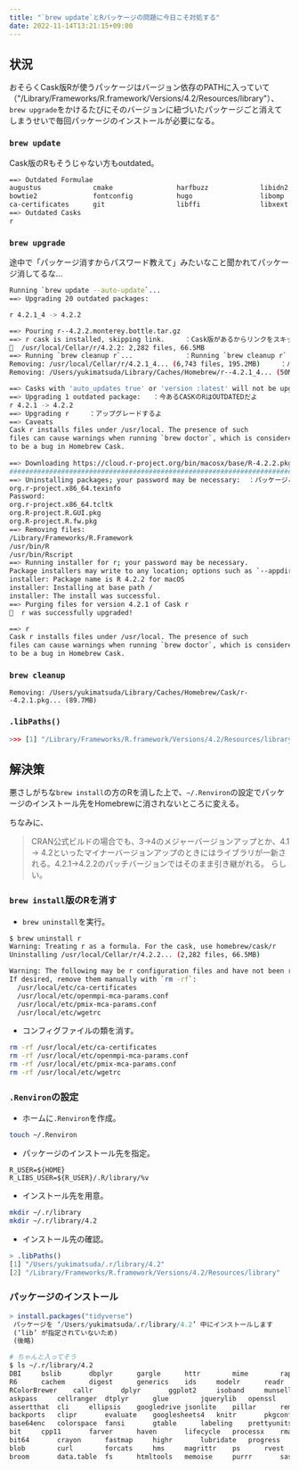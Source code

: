```yaml
---
title: "`brew update`とRパッケージの問題に今日こそ対処する"
date: 2022-11-14T13:21:15+09:00
---
```


## 状況
おそらくCask版Rが使うパッケージはバージョン依存のPATHに入っていて（"/Library/Frameworks/R.framework/Versions/4.2/Resources/library"）、`brew upgrade`をかけるたびにそのバージョンに紐づいたパッケージごと消えてしまうせいで毎回パッケージのインストールが必要になる。

### `brew update`
Cask版のRもそうじゃない方もoutdated。
```sh
==> Outdated Formulae
augustus             cmake                harfbuzz             libidn2              little-cms2          openssl@1.1          readline
bowtie2              fontconfig           hugo                 libomp               mpfr                 python@3.9           tbb
ca-certificates      git                  libffi               libxext              openjdk              r
==> Outdated Casks
r
```

### `brew upgrade`
途中で「パッケージ消すからパスワード教えて」みたいなこと聞かれてパッケージ消してるな...
```sh
Running `brew update --auto-update`...
==> Upgrading 20 outdated packages:

r 4.2.1_4 -> 4.2.2

==> Pouring r--4.2.2.monterey.bottle.tar.gz
==> r cask is installed, skipping link.		：Cask版があるからリンクをスキップするよ
🍺  /usr/local/Cellar/r/4.2.2: 2,282 files, 66.5MB
==> Running `brew cleanup r`...				：Running `brew cleanup r`
Removing: /usr/local/Cellar/r/4.2.1_4... (6,743 files, 195.2MB)		：パッケージのPATH的に関係ない気もする
Removing: /Users/yukimatsuda/Library/Caches/Homebrew/r--4.2.1_4... (50MB)

==> Casks with 'auto_updates true' or 'version :latest' will not be upgraded; pass `--greedy` to upgrade them.
==> Upgrading 1 outdated package:	：今あるCASKのRはOUTDATEDだよ
r 4.2.1 -> 4.2.2
==> Upgrading r		：アップグレードするよ
==> Caveats
Cask r installs files under /usr/local. The presence of such
files can cause warnings when running `brew doctor`, which is considered
to be a bug in Homebrew Cask.
	
==> Downloading https://cloud.r-project.org/bin/macosx/base/R-4.2.2.pkg
######################################################################## 100.0%
==> Uninstalling packages; your password may be necessary:	：パッケージここでアンストされてね？
org.r-project.x86_64.texinfo
Password:
org.r-project.x86_64.tcltk
org.R-project.R.GUI.pkg
org.R-project.R.fw.pkg
==> Removing files:
/Library/Frameworks/R.Framework
/usr/bin/R
/usr/bin/Rscript
==> Running installer for r; your password may be necessary.
Package installers may write to any location; options such as `--appdir` are ignored.
installer: Package name is R 4.2.2 for macOS
installer: Installing at base path /
installer: The install was successful.
==> Purging files for version 4.2.1 of Cask r
🍺  r was successfully upgraded!

==> r
Cask r installs files under /usr/local. The presence of such
files can cause warnings when running `brew doctor`, which is considered
to be a bug in Homebrew Cask.
```

### `brew cleanup`
```
Removing: /Users/yukimatsuda/Library/Caches/Homebrew/Cask/r--4.2.1.pkg... (89.7MB)
```

### `.libPaths()`
```r
>>> [1] "/Library/Frameworks/R.framework/Versions/4.2/Resources/library"
```

## 解決策
悪さしがちな`brew install`の方のRを消した上で、`~/.Renviron`の設定でパッケージのインストール先をHomebrewに消されないところに変える。

ちなみに、
> CRAN公式ビルドの場合でも、3→4のメジャーバージョンアップとか、4.1 → 4.2といったマイナーバージョンアップのときにはライブラリが一新される。4.2.1→4.2.2のパッチバージョンではそのまま引き継がれる。
らしい。

### `brew install`版のRを消す
- `brew uninstall`を実行。
```sh
$ brew uninstall r
Warning: Treating r as a formula. For the cask, use homebrew/cask/r
Uninstalling /usr/local/Cellar/r/4.2.2... (2,282 files, 66.5MB)

Warning: The following may be r configuration files and have not been removed!
If desired, remove them manually with `rm -rf`:
  /usr/local/etc/ca-certificates
  /usr/local/etc/openmpi-mca-params.conf
  /usr/local/etc/pmix-mca-params.conf
  /usr/local/etc/wgetrc
```

- コンフィグファイルの類を消す。
```sh
rm -rf /usr/local/etc/ca-certificates
rm -rf /usr/local/etc/openmpi-mca-params.conf
rm -rf /usr/local/etc/pmix-mca-params.conf
rm -rf /usr/local/etc/wgetrc
```

### `.Renviron`の設定
- ホームに`.Renviron`を作成。
```sh
touch ~/.Renviron
```

- パッケージのインストール先を指定。
```
R_USER=${HOME}
R_LIBS_USER=${R_USER}/.R/library/%v
```

- インストール先を用意。
```sh
mkdir ~/.r/library
mkdir ~/.r/library/4.2
```

- インストール先の確認。
```r
> .libPaths()
[1] "/Users/yukimatsuda/.r/library/4.2"                             
[2] "/Library/Frameworks/R.framework/Versions/4.2/Resources/library"
```
	
### パッケージのインストール
```r
> install.packages("tidyverse")
 パッケージを ‘/Users/yukimatsuda/.r/library/4.2’ 中にインストールします 
 (‘lib’ が指定されていないため) 
 (後略)
```

```sh
# ちゃんと入ってそう
$ ls ~/.r/library/4.2 
DBI		bslib		dbplyr		gargle		httr		mime		rappdirs	scales		tzdb
R6		cachem		digest		generics	ids		modelr		readr		selectr		utf8
RColorBrewer	callr		dplyr		ggplot2		isoband		munsell		readxl		stringi		uuid
askpass		cellranger	dtplyr		glue		jquerylib	openssl		rematch		stringr		vctrs
assertthat	cli		ellipsis	googledrive	jsonlite	pillar		rematch2	sys		viridisLite
backports	clipr		evaluate	googlesheets4	knitr		pkgconfig	reprex		tibble		vroom
base64enc	colorspace	fansi		gtable		labeling	prettyunits	rlang		tidyr		withr
bit		cpp11		farver		haven		lifecycle	processx	rmarkdown	tidyselect	xfun
bit64		crayon		fastmap		highr		lubridate	progress	rstudioapi	tidyverse	xml2
blob		curl		forcats		hms		magrittr	ps		rvest		timechange	yaml
broom		data.table	fs		htmltools	memoise		purrr		sass		tinytex
```
